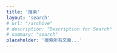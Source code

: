 ```yaml
---
title: '搜索'
layout: 'search'
# url: "/archive"
# description: "Description for Search"
# summary: "search"
placeholder: '搜索所有文章...'
---
```

